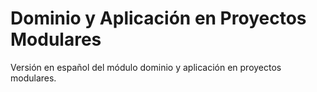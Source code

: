 # Dominio y Aplicación en Proyectos Modulares

Versión en español del módulo dominio y aplicación en proyectos modulares.